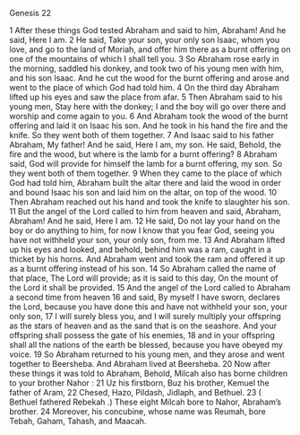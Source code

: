 Genesis 22

1	After these things God tested Abraham and said to him, Abraham! And he said, Here I am.
2	He said, Take your son, your only son Isaac, whom you love, and go to the land of Moriah, and offer him there as a burnt offering on one of the mountains of which I shall tell you.
3	So Abraham rose early in the morning, saddled his donkey, and took two of his young men with him, and his son Isaac. And he cut the wood for the burnt offering and arose and went to the place of which God had told him.
4	On the third day Abraham lifted up his eyes and saw the place from afar.
5	Then Abraham said to his young men, Stay here with the donkey; I and the boy will go over there and worship and come again to you.
6	And Abraham took the wood of the burnt offering and laid it on Isaac his son. And he took in his hand the fire and the knife. So they went both of them together.
7	And Isaac said to his father Abraham, My father! And he said, Here I am, my son. He said, Behold, the fire and the wood, but where is the lamb for a burnt offering?
8	Abraham said, God will provide for himself the lamb for a burnt offering, my son. So they went both of them together.
9	When they came to the place of which God had told him, Abraham built the altar there and laid the wood in order and bound Isaac his son and laid him on the altar, on top of the wood.
10	Then Abraham reached out his hand and took the knife to slaughter his son.
11	But the angel of the Lord called to him from heaven and said, Abraham, Abraham! And he said, Here I am.
12	He said, Do not lay your hand on the boy or do anything to him, for now I know that you fear God, seeing you have not withheld your son, your only son, from me.
13	And Abraham lifted up his eyes and looked, and behold, behind him was a ram, caught in a thicket by his horns. And Abraham went and took the ram and offered it up as a burnt offering instead of his son.
14	So Abraham called the name of that place, The Lord will provide; as it is said to this day, On the mount of the Lord it shall be provided.
15	And the angel of the Lord called to Abraham a second time from heaven
16	and said, By myself I have sworn, declares the Lord, because you have done this and have not withheld your son, your only son,
17	I will surely bless you, and I will surely multiply your offspring as the stars of heaven and as the sand that is on the seashore. And your offspring shall possess the gate of his enemies,
18	and in your offspring shall all the nations of the earth be blessed, because you have obeyed my voice.
19	So Abraham returned to his young men, and they arose and went together to Beersheba. And Abraham lived at Beersheba.
20	Now after these things it was told to Abraham, Behold, Milcah also has borne children to your brother Nahor :
21	Uz his firstborn, Buz his brother, Kemuel the father of Aram,
22	Chesed, Hazo, Pildash, Jidlaph, and Bethuel.
23	( Bethuel fathered Rebekah .) These eight Milcah bore to Nahor, Abraham’s brother.
24	Moreover, his concubine, whose name was Reumah, bore Tebah, Gaham, Tahash, and Maacah.

